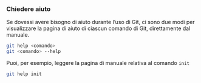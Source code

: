 ### Chiedere aiuto

Se dovessi avere bisogno di aiuto durante l’uso di Git, ci sono due modi per visualizzare la pagina di aiuto di ciascun comando di Git, direttamente dal manuale.

```sh
git help <comando>
git <comando> --help
```

Puoi, per esempio, leggere la pagina di manuale relativa al comando `init`

```sh
git help init
```

<aside class="notes">
</aside>
